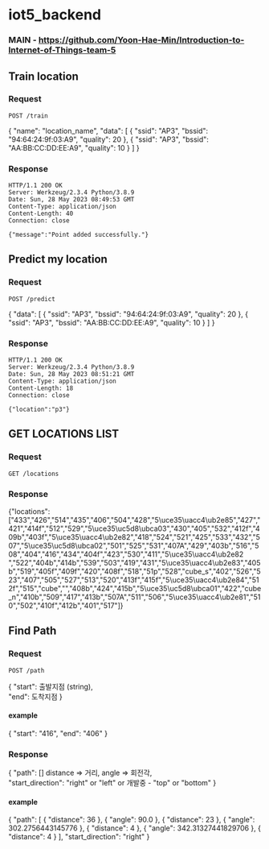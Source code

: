 # iot5_backend

### MAIN - https://github.com/Yoon-Hae-Min/Introduction-to-Internet-of-Things-team-5


## Train location

### Request

`POST /train`

{
  "name": "location_name",
  "data": [
    {
      "ssid": "AP3",
      "bssid": "94:64:24:9f:03:A9",
      "quality": 20
    },
    {
      "ssid": "AP3",
      "bssid": "AA:BB:CC:DD:EE:A9",
      "quality": 10
    }
  ]
}


### Response

    HTTP/1.1 200 OK
    Server: Werkzeug/2.3.4 Python/3.8.9
    Date: Sun, 28 May 2023 08:49:53 GMT
    Content-Type: application/json
    Content-Length: 40
    Connection: close

    {"message":"Point added successfully."}



## Predict my location

### Request

`POST /predict`

{
  "data": [
    {
      "ssid": "AP3",
      "bssid": "94:64:24:9f:03:A9",
      "quality": 20
    },
    {
      "ssid": "AP3",
      "bssid": "AA:BB:CC:DD:EE:A9",
      "quality": 10
    }
  ]
}


### Response

    HTTP/1.1 200 OK
    Server: Werkzeug/2.3.4 Python/3.8.9
    Date: Sun, 28 May 2023 08:51:21 GMT
    Content-Type: application/json
    Content-Length: 18
    Connection: close

    {"location":"p3"}



## GET LOCATIONS LIST

### Request
`GET /locations`


### Response
{"locations":["433","426","514","435","406","504","428","5\uce35\uacc4\ub2e85","427","421","414f","512","529","5\uce35\uc5d8\ubca03","430","405","532","412f","409b","403f","5\uce35\uacc4\ub2e82","418","524","521","425","533","432","507","5\uce35\uc5d8\ubca02","501","525","531","407A","429","403b","516","508","404","416","434","404f","423","530","411","5\uce35\uacc4\ub2e82 ","522","404b","414b","539","503","419","431","5\uce35\uacc4\ub2e83","405b","519","405f","409f","420","408f","518","51p","528","cube_s","402","526","523","407","505","527","513","520","413f","415f","5\uce35\uacc4\ub2e84","512f","515","cube","","408b","424","415b","5\uce35\uc5d8\ubca01","422","cube_n","410b","509","417","413b","507A","511","506","5\uce35\uacc4\ub2e81","510","502","410f","412b","401","517"]}
## Find Path

### Request

`POST /path`


{
    "start": 출발지점 (string),<br>
    "end": 도착지점
}
#### example

{
    "start": "416",
    "end": "406"
}


### Response



{
    "path": [] distance => 거리, angle => 회전각, <br>
    "start_direction": "right" or "left" or 개발중 - "top" or "bottom"
}

#### example
{
    "path": [
        {
            "distance": 36
        },
        {
            "angle": 90.0
        },
        {
            "distance": 23
        },
        {
            "angle": 302.2756443145776
        },
        {
            "distance": 4
        },
        {
            "angle": 342.31327441829706
        },
        {
            "distance": 4
        }
    ],
    "start_direction": "right"
}

